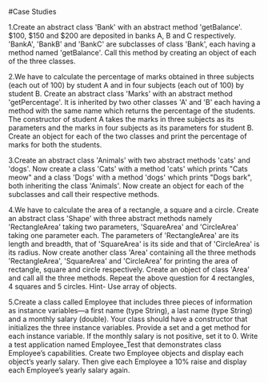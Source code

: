 #Case Studies

1.Create an abstract class 'Bank' with an abstract method 'getBalance'.
  $100, $150 and $200 are deposited in banks A, B and C respectively.
  'BankA', 'BankB' and 'BankC' are subclasses of class 'Bank', each
  having a method named 'getBalance'. Call this method by creating an
  object of each of the three classes.

2.We have to calculate the percentage of marks obtained in three subjects
 (each out of 100) by student A and in four subjects (each out of 100) by
 student B. Create an abstract class 'Marks' with an abstract method
 'getPercentage'. It is inherited by two other classes 'A' and 'B' each having
 a method with the same name which returns the percentage of the
 students. The constructor of student A takes the marks in three subjects as
 its parameters and the marks in four subjects as its parameters for
 student B. Create an object for each of the two classes and print the
 percentage of marks for both the students.
 
3.Create an abstract class 'Animals' with two abstract methods 'cats' and
 'dogs'. Now create a class 'Cats' with a method 'cats' which prints
 "Cats meow" and a class 'Dogs' with a method 'dogs' which prints
 "Dogs bark", both inheriting the class 'Animals'. Now create an object
 for each of the subclasses and call their respective methods. 
 
4.We have to calculate the area of a rectangle, a square and a circle. Create an
 abstract class 'Shape' with three abstract methods namely 'RectangleArea'
 taking two parameters, 'SquareArea' and 'CircleArea' taking one parameter
 each. The parameters of 'RectangleArea' are its length and breadth, that of
 'SquareArea' is its side and that of 'CircleArea' is its radius. Now create
 another class 'Area' containing all the three methods 'RectangleArea',
 'SquareArea' and 'CircleArea' for printing the area of rectangle, square and
 circle respectively. Create an object of class 'Area' and call all the three
 methods.
 Repeat the above question for 4 rectangles, 4 squares and 5 circles. Hint- Use
 array of objects.
 
5.Create a class called Employee that includes three pieces of information as
 instance variables—a first name (type String), a last name (type String)
 and a monthly salary (double). Your class should have a constructor that
 initializes the three instance variables. Provide a set and a get method for
 each instance variable. If the monthly salary is not positive, set it to 0.
 Write a test application named Employee_Test that demonstrates class
 Employee’s capabilities. Create two Employee objects and display each
 object’s yearly salary. Then give each Employee a 10% raise and display
 each Employee’s yearly salary again.
 
